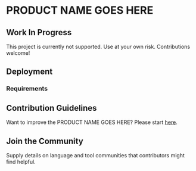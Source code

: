 # PRODUCT NAME GOES HERE

## Work In Progress
This project is currently not supported.  Use at your own risk. Contributions welcome!

## Deployment

### Requirements

## Contribution Guidelines

Want to improve the PRODUCT NAME GOES HERE? Please start [here](.github/CONTRIBUTING.md).

## Join the Community

Supply details on language and tool communities that contributors might find helpful.







